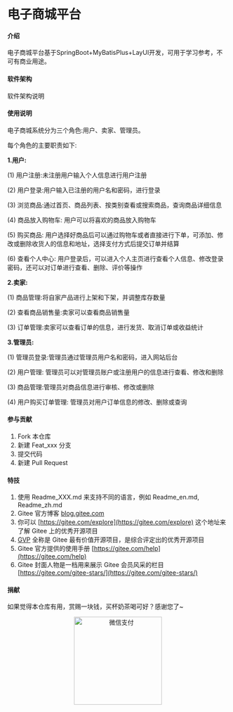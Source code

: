 # 电子商城平台

#### 介绍
电子商城平台基于SpringBoot+MyBatisPlus+LayUI开发，可用于学习参考，不可有商业用途。

#### 软件架构
软件架构说明


#### 使用说明

电子商城系统分为三个角色:用户、卖家、管理员。

每个角色的主要职责如下:

 **1.用户:** 

(1) 用户注册:未注册用户输入个人信息进行用户注册

(2) 用户登录:用户输入已注册的用户名和密码，进行登录

(3) 浏览商品:通过首页、商品列表、按类别查看或搜索商品，查询商品详细信息

(4) 商品放入购物车: 用户可以将喜欢的商品放入购物车

(5) 购买商品: 用户选择好商品后可以通过购物车或者直接进行下单，可添加、修改或删除收货人的信息和地址，选择支付方式后提交订单并结算

(6) 查看个人中心: 用户登录后，可以进入个人主页进行查看个人信息、修改登录密码，还可以对订单进行查看、删除、评价等操作

 **2.卖家:** 

(1) 商品管理:将自家产品进行上架和下架，并调整库存数量

(2) 查看商品销售量:卖家可以查看商品销售量

(3) 订单管理:卖家可以查看订单的信息，进行发货、取消订单或收益统计

 **3.管理员:** 

(1) 管理员登录:管理员通过管理员用户名和密码，进入网站后台

(2) 用户管理: 管理员可以对管理员账户或注册用户的信息进行查看、修改和删除

(3) 商品管理:管理员对商品信息进行审核、修改或删除

(4) 用户购买订单管理: 管理员对用户订单信息的修改、删除或查询


#### 参与贡献

1.  Fork 本仓库
2.  新建 Feat_xxx 分支
3.  提交代码
4.  新建 Pull Request


#### 特技

1.  使用 Readme\_XXX.md 来支持不同的语言，例如 Readme\_en.md, Readme\_zh.md
2.  Gitee 官方博客 [blog.gitee.com](https://blog.gitee.com)
3.  你可以 [https://gitee.com/explore](https://gitee.com/explore) 这个地址来了解 Gitee 上的优秀开源项目
4.  [GVP](https://gitee.com/gvp) 全称是 Gitee 最有价值开源项目，是综合评定出的优秀开源项目
5.  Gitee 官方提供的使用手册 [https://gitee.com/help](https://gitee.com/help)
6.  Gitee 封面人物是一档用来展示 Gitee 会员风采的栏目 [https://gitee.com/gitee-stars/](https://gitee.com/gitee-stars/)

#### 捐献

如果觉得本仓库有用，赏赐一块钱，买杯奶茶喝可好？感谢您了~  
<div align=center><img src="https://gitee.com/flying-with-swords/book-exchange-community/raw/master/images/ab64da39ed5da229cd165e48a5b002b.jpg" width="200px" alt="微信支付"/></div>